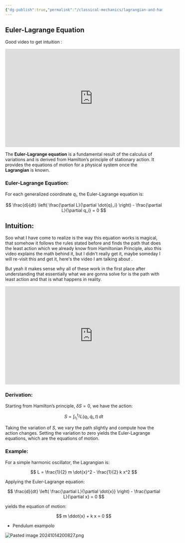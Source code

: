 ```yaml
---
{"dg-publish":true,"permalink":"/classical-mechanics/lagrangian-and-hamiltonian-dynamics/euler-lagrange-equation/"}
---
```


## Euler-Lagrange Equation

Good video to get intuition : 

<iframe width="560" height="315" src="https://www.youtube.com/embed/8UtnDaGHpq0?si=PFhOAJsOJedklmrL" title="YouTube video player" frameborder="0" allow="accelerometer; autoplay; clipboard-write; encrypted-media; gyroscope; picture-in-picture; web-share" referrerpolicy="strict-origin-when-cross-origin" allowfullscreen></iframe> 




The **Euler-Lagrange equation** is a fundamental result of the calculus of variations and is derived from Hamilton’s principle of stationary action. It provides the equations of motion for a physical system once the **Lagrangian** is known.

### Euler-Lagrange Equation:

For each generalized coordinate $q_i$, the Euler-Lagrange equation is:

$$
\frac{d}{dt} \left( \frac{\partial L}{\partial \dot{q}_i} \right) - \frac{\partial L}{\partial q_i} = 0
$$


## Intuition:

Soo what I have come to realize is the way this equation works is magical, that somehow it follows the rules stated before and finds the path that does the least action which we already know from Hamiltonian Principle, also this video explains the math behind it, but I didn't really get it, maybe someday I will re-visit this and get it, here's the video I am talking about .

But yeah it makes sense why all of these work in the first place after understanding that essentially what we are gonna solve for is the path with least action and that is what happens in reality.


<iframe width="560" height="315" src="https://www.youtube.com/embed/V0wx0JBEgZc?si=yBOD7bqQIiQ34x5d" title="YouTube video player" frameborder="0" allow="accelerometer; autoplay; clipboard-write; encrypted-media; gyroscope; picture-in-picture; web-share" referrerpolicy="strict-origin-when-cross-origin" allowfullscreen></iframe>


### Derivation:

Starting from Hamilton’s principle, $\delta S = 0$, we have the action:

$$
S = \int_{t_1}^{t_2} L(q_i, \dot{q}_i, t) \, dt
$$

Taking the variation of $S$, we vary the path slightly and compute how the action changes. Setting the variation to zero yields the Euler-Lagrange equations, which are the equations of motion.

### Example:



For a simple harmonic oscillator, the Lagrangian is:

$$
L = \frac{1}{2} m \dot{x}^2 - \frac{1}{2} k x^2
$$

Applying the Euler-Lagrange equation:

$$
\frac{d}{dt} \left( \frac{\partial L}{\partial \dot{x}} \right) - \frac{\partial L}{\partial x} = 0
$$

yields the equation of motion:

$$
m \ddot{x} + k x = 0
$$


- Pendulum exampolo

![Pasted image 20241014200827.png](/img/user/Classical%20Mechanics/Lagrangian%20and%20Hamiltonian%20Dynamics/Pasted%20image%2020241014200827.png)




